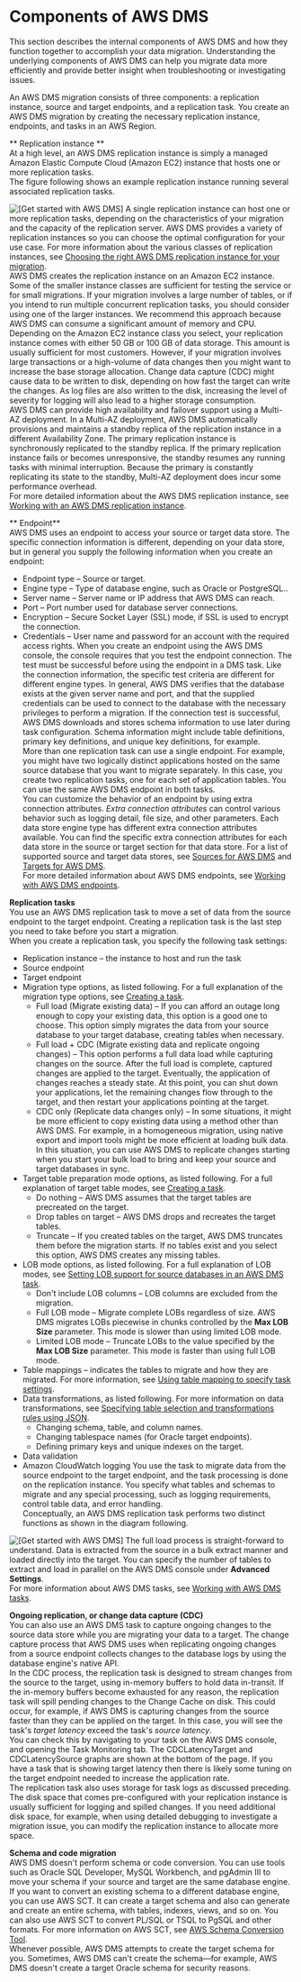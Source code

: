 # Components of AWS DMS<a name="CHAP_Introduction.Components"></a>

This section describes the internal components of AWS DMS and how they function together to accomplish your data migration\. Understanding the underlying components of AWS DMS can help you migrate data more efficiently and provide better insight when troubleshooting or investigating issues\.

An AWS DMS migration consists of three components: a replication instance, source and target endpoints, and a replication task\. You create an AWS DMS migration by creating the necessary replication instance, endpoints, and tasks in an AWS Region\.

** Replication instance **  
At a high level, an AWS DMS replication instance is simply a managed Amazon Elastic Compute Cloud \(Amazon EC2\) instance that hosts one or more replication tasks\.   
The figure following shows an example replication instance running several associated replication tasks\.  

![\[Get started with AWS DMS\]](http://docs.aws.amazon.com/dms/latest/userguide/images/datarep-intro-rep-instance1.png)
A single replication instance can host one or more replication tasks, depending on the characteristics of your migration and the capacity of the replication server\. AWS DMS provides a variety of replication instances so you can choose the optimal configuration for your use case\. For more information about the various classes of replication instances, see [Choosing the right AWS DMS replication instance for your migration](CHAP_ReplicationInstance.Types.md)\.   
AWS DMS creates the replication instance on an Amazon EC2 instance\. Some of the smaller instance classes are sufficient for testing the service or for small migrations\. If your migration involves a large number of tables, or if you intend to run multiple concurrent replication tasks, you should consider using one of the larger instances\. We recommend this approach because AWS DMS can consume a significant amount of memory and CPU\.   
Depending on the Amazon EC2 instance class you select, your replication instance comes with either 50 GB or 100 GB of data storage\. This amount is usually sufficient for most customers\. However, if your migration involves large transactions or a high\-volume of data changes then you might want to increase the base storage allocation\. Change data capture \(CDC\) might cause data to be written to disk, depending on how fast the target can write the changes\. As log files are also written to the disk, increasing the level of severity for logging will also lead to a higher storage consumption\.  
AWS DMS can provide high availability and failover support using a Multi\-AZ deployment\. In a Multi\-AZ deployment, AWS DMS automatically provisions and maintains a standby replica of the replication instance in a different Availability Zone\. The primary replication instance is synchronously replicated to the standby replica\. If the primary replication instance fails or becomes unresponsive, the standby resumes any running tasks with minimal interruption\. Because the primary is constantly replicating its state to the standby, Multi\-AZ deployment does incur some performance overhead\.  
For more detailed information about the AWS DMS replication instance, see [Working with an AWS DMS replication instance](CHAP_ReplicationInstance.md)\.

** Endpoint**  
AWS DMS uses an endpoint to access your source or target data store\. The specific connection information is different, depending on your data store, but in general you supply the following information when you create an endpoint:  
+ Endpoint type – Source or target\.
+ Engine type – Type of database engine, such as Oracle or PostgreSQL\.\.
+ Server name – Server name or IP address that AWS DMS can reach\.
+ Port – Port number used for database server connections\.
+ Encryption – Secure Socket Layer \(SSL\) mode, if SSL is used to encrypt the connection\.
+ Credentials – User name and password for an account with the required access rights\.
When you create an endpoint using the AWS DMS console, the console requires that you test the endpoint connection\. The test must be successful before using the endpoint in a DMS task\. Like the connection information, the specific test criteria are different for different engine types\. In general, AWS DMS verifies that the database exists at the given server name and port, and that the supplied credentials can be used to connect to the database with the necessary privileges to perform a migration\. If the connection test is successful, AWS DMS downloads and stores schema information to use later during task configuration\. Schema information might include table definitions, primary key definitions, and unique key definitions, for example\.   
More than one replication task can use a single endpoint\. For example, you might have two logically distinct applications hosted on the same source database that you want to migrate separately\. In this case, you create two replication tasks, one for each set of application tables\. You can use the same AWS DMS endpoint in both tasks\.   
You can customize the behavior of an endpoint by using extra connection attributes\. *Extra connection attributes* can control various behavior such as logging detail, file size, and other parameters\. Each data store engine type has different extra connection attributes available\. You can find the specific extra connection attributes for each data store in the source or target section for that data store\. For a list of supported source and target data stores, see [Sources for AWS DMS](CHAP_Introduction.Sources.md) and [Targets for AWS DMS](CHAP_Introduction.Targets.md)\.  
For more detailed information about AWS DMS endpoints, see [Working with AWS DMS endpoints](CHAP_Endpoints.md)\.

**Replication tasks**  
You use an AWS DMS replication task to move a set of data from the source endpoint to the target endpoint\. Creating a replication task is the last step you need to take before you start a migration\.   
When you create a replication task, you specify the following task settings:  
+ Replication instance – the instance to host and run the task
+ Source endpoint
+ Target endpoint
+ Migration type options, as listed following\. For a full explanation of the migration type options, see [Creating a task](CHAP_Tasks.Creating.md)\.
  +  Full load \(Migrate existing data\) – If you can afford an outage long enough to copy your existing data, this option is a good one to choose\. This option simply migrates the data from your source database to your target database, creating tables when necessary\. 
  +  Full load \+ CDC \(Migrate existing data and replicate ongoing changes\) – This option performs a full data load while capturing changes on the source\. After the full load is complete, captured changes are applied to the target\. Eventually, the application of changes reaches a steady state\. At this point, you can shut down your applications, let the remaining changes flow through to the target, and then restart your applications pointing at the target\. 
  +  CDC only \(Replicate data changes only\) – In some situations, it might be more efficient to copy existing data using a method other than AWS DMS\. For example, in a homogeneous migration, using native export and import tools might be more efficient at loading bulk data\. In this situation, you can use AWS DMS to replicate changes starting when you start your bulk load to bring and keep your source and target databases in sync\. 
+ Target table preparation mode options, as listed following\. For a full explanation of target table modes, see [Creating a task](CHAP_Tasks.Creating.md)\.
  + Do nothing – AWS DMS assumes that the target tables are precreated on the target\.
  + Drop tables on target – AWS DMS drops and recreates the target tables\.
  + Truncate – If you created tables on the target, AWS DMS truncates them before the migration starts\. If no tables exist and you select this option, AWS DMS creates any missing tables\.
+ LOB mode options, as listed following\. For a full explanation of LOB modes, see [Setting LOB support for source databases in an AWS DMS task](CHAP_Tasks.LOBSupport.md)\.
  + Don't include LOB columns – LOB columns are excluded from the migration\.
  + Full LOB mode – Migrate complete LOBs regardless of size\. AWS DMS migrates LOBs piecewise in chunks controlled by the **Max LOB Size** parameter\. This mode is slower than using limited LOB mode\.
  + Limited LOB mode – Truncate LOBs to the value specified by the **Max LOB Size** parameter\. This mode is faster than using full LOB mode\.
+ Table mappings – indicates the tables to migrate and how they are migrated\. For more information, see [Using table mapping to specify task settings](CHAP_Tasks.CustomizingTasks.TableMapping.md)\.
+ Data transformations, as listed following\. For more information on data transformations, see [ Specifying table selection and transformations rules using JSON](CHAP_Tasks.CustomizingTasks.TableMapping.SelectionTransformation.md)\.
  + Changing schema, table, and column names\.
  + Changing tablespace names \(for Oracle target endpoints\)\.
  + Defining primary keys and unique indexes on the target\.
+ Data validation
+ Amazon CloudWatch logging
You use the task to migrate data from the source endpoint to the target endpoint, and the task processing is done on the replication instance\. You specify what tables and schemas to migrate and any special processing, such as logging requirements, control table data, and error handling\.  
Conceptually, an AWS DMS replication task performs two distinct functions as shown in the diagram following\.  

![\[Get started with AWS DMS\]](http://docs.aws.amazon.com/dms/latest/userguide/images/datarep-intro-rep-task1.png)
The full load process is straight\-forward to understand\. Data is extracted from the source in a bulk extract manner and loaded directly into the target\. You can specify the number of tables to extract and load in parallel on the AWS DMS console under **Advanced Settings**\.  
For more information about AWS DMS tasks, see [Working with AWS DMS tasks](CHAP_Tasks.md)\.

**Ongoing replication, or change data capture \(CDC\)**  
You can also use an AWS DMS task to capture ongoing changes to the source data store while you are migrating your data to a target\. The change capture process that AWS DMS uses when replicating ongoing changes from a source endpoint collects changes to the database logs by using the database engine's native API\.   
In the CDC process, the replication task is designed to stream changes from the source to the target, using in\-memory buffers to hold data in\-transit\. If the in\-memory buffers become exhausted for any reason, the replication task will spill pending changes to the Change Cache on disk\. This could occur, for example, if AWS DMS is capturing changes from the source faster than they can be applied on the target\. In this case, you will see the task's *target latency* exceed the task's *source latency*\.   
You can check this by navigating to your task on the AWS DMS console, and opening the Task Monitoring tab\. The CDCLatencyTarget and CDCLatencySource graphs are shown at the bottom of the page\. If you have a task that is showing target latency then there is likely some tuning on the target endpoint needed to increase the application rate\.  
The replication task also uses storage for task logs as discussed preceding\. The disk space that comes pre\-configured with your replication instance is usually sufficient for logging and spilled changes\. If you need additional disk space, for example, when using detailed debugging to investigate a migration issue, you can modify the replication instance to allocate more space\.

**Schema and code migration**  
AWS DMS doesn't perform schema or code conversion\. You can use tools such as Oracle SQL Developer, MySQL Workbench, and pgAdmin III to move your schema if your source and target are the same database engine\. If you want to convert an existing schema to a different database engine, you can use AWS SCT\. It can create a target schema and also can generate and create an entire schema, with tables, indexes, views, and so on\. You can also use AWS SCT to convert PL/SQL or TSQL to PgSQL and other formats\. For more information on AWS SCT, see [AWS Schema Conversion Tool](https://docs.aws.amazon.com/SchemaConversionTool/latest/userguide/CHAP_SchemaConversionTool.Installing.html)\.  
Whenever possible, AWS DMS attempts to create the target schema for you\. Sometimes, AWS DMS can't create the schema—for example, AWS DMS doesn't create a target Oracle schema for security reasons\. 